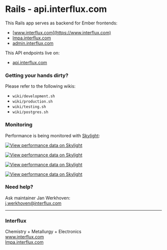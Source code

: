 # Rails - api.interflux.com

This Rails app serves as backend for Ember frontends:

- [www.interflux.com](https://www.interflux.com)
- [lmpa.interflux.com](https://lmpa.interflux.com)
- [admin.interflux.com](https://admin.interflux.com)

This API endpoints live on:

- [api.interflux.com](https://api.interflux.com)

### Getting your hands dirty?

Please refer to the following wikis:

* `wiki/development.sh`
* `wiki/production.sh`
* `wiki/testing.sh`
* `wiki/postgres.sh`

### Monitoring

Performance is being monitored with [Skylight](https://www.skylight.io/):

[![View performance data on Skylight](https://badges.skylight.io/status/X6AeuWw7d420.svg?token=xjlaKnGsxC6MepZC9jrriSodEoM-ftVr710jzHUfbVE)](https://www.skylight.io/app/applications/X6AeuWw7d420)

[![View performance data on Skylight](https://badges.skylight.io/rpm/X6AeuWw7d420.svg?token=xjlaKnGsxC6MepZC9jrriSodEoM-ftVr710jzHUfbVE)](https://www.skylight.io/app/applications/X6AeuWw7d420)

[![View performance data on Skylight](https://badges.skylight.io/typical/X6AeuWw7d420.svg?token=xjlaKnGsxC6MepZC9jrriSodEoM-ftVr710jzHUfbVE)](https://www.skylight.io/app/applications/X6AeuWw7d420)

[![View performance data on Skylight](https://badges.skylight.io/problem/X6AeuWw7d420.svg?token=xjlaKnGsxC6MepZC9jrriSodEoM-ftVr710jzHUfbVE)](https://www.skylight.io/app/applications/X6AeuWw7d420)


### Need help?

Ask maintainer Jan Werkhoven:  
<a href="mailto:j.werkhoven@interflux.com">j.werkhoven@interflux.com</a> 

---

### Interflux  
Chemistry + Metallurgy + Electronics  
<a href="https://www.interflux.com">www.interflux.com</a>  
<a href="https://lmpa.interflux.com">lmpa.interflux.com</a>
